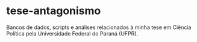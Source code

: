 # tese-antagonismo
Bancos de dados, scripts e análises relacionados à minha tese em Ciência Política pela Universidade Federal do Paraná (UFPR).

